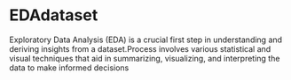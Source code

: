 # EDAdataset
Exploratory Data Analysis (EDA) is a crucial first step in understanding and deriving insights from a dataset.Process involves various statistical and visual techniques that aid in summarizing, visualizing, and interpreting the data to make informed decisions

